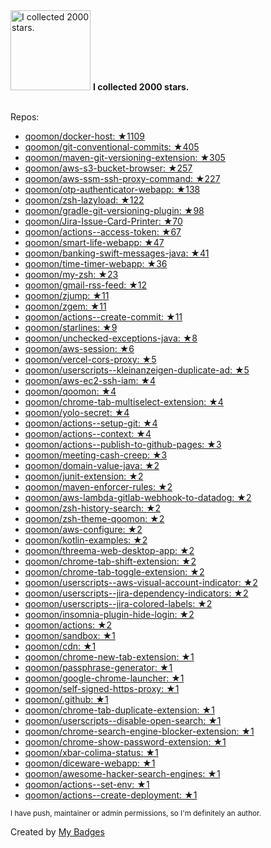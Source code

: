 <img src="https://my-badges.github.io/my-badges/stars-2000.png" alt="I collected 2000 stars." title="I collected 2000 stars." width="128">
<strong>I collected 2000 stars.</strong>
<br><br>

Repos:

* <a href="https://github.com/qoomon/docker-host">qoomon/docker-host: ★1109</a>
* <a href="https://github.com/qoomon/git-conventional-commits">qoomon/git-conventional-commits: ★405</a>
* <a href="https://github.com/qoomon/maven-git-versioning-extension">qoomon/maven-git-versioning-extension: ★305</a>
* <a href="https://github.com/qoomon/aws-s3-bucket-browser">qoomon/aws-s3-bucket-browser: ★257</a>
* <a href="https://github.com/qoomon/aws-ssm-ssh-proxy-command">qoomon/aws-ssm-ssh-proxy-command: ★227</a>
* <a href="https://github.com/qoomon/otp-authenticator-webapp">qoomon/otp-authenticator-webapp: ★138</a>
* <a href="https://github.com/qoomon/zsh-lazyload">qoomon/zsh-lazyload: ★122</a>
* <a href="https://github.com/qoomon/gradle-git-versioning-plugin">qoomon/gradle-git-versioning-plugin: ★98</a>
* <a href="https://github.com/qoomon/Jira-Issue-Card-Printer">qoomon/Jira-Issue-Card-Printer: ★70</a>
* <a href="https://github.com/qoomon/actions--access-token">qoomon/actions--access-token: ★67</a>
* <a href="https://github.com/qoomon/smart-life-webapp">qoomon/smart-life-webapp: ★47</a>
* <a href="https://github.com/qoomon/banking-swift-messages-java">qoomon/banking-swift-messages-java: ★41</a>
* <a href="https://github.com/qoomon/time-timer-webapp">qoomon/time-timer-webapp: ★36</a>
* <a href="https://github.com/qoomon/my-zsh">qoomon/my-zsh: ★23</a>
* <a href="https://github.com/qoomon/gmail-rss-feed">qoomon/gmail-rss-feed: ★12</a>
* <a href="https://github.com/qoomon/zjump">qoomon/zjump: ★11</a>
* <a href="https://github.com/qoomon/zgem">qoomon/zgem: ★11</a>
* <a href="https://github.com/qoomon/actions--create-commit">qoomon/actions--create-commit: ★11</a>
* <a href="https://github.com/qoomon/starlines">qoomon/starlines: ★9</a>
* <a href="https://github.com/qoomon/unchecked-exceptions-java">qoomon/unchecked-exceptions-java: ★8</a>
* <a href="https://github.com/qoomon/aws-session">qoomon/aws-session: ★6</a>
* <a href="https://github.com/qoomon/vercel-cors-proxy">qoomon/vercel-cors-proxy: ★5</a>
* <a href="https://github.com/qoomon/userscripts--kleinanzeigen-duplicate-ad">qoomon/userscripts--kleinanzeigen-duplicate-ad: ★5</a>
* <a href="https://github.com/qoomon/aws-ec2-ssh-iam">qoomon/aws-ec2-ssh-iam: ★4</a>
* <a href="https://github.com/qoomon/qoomon">qoomon/qoomon: ★4</a>
* <a href="https://github.com/qoomon/chrome-tab-multiselect-extension">qoomon/chrome-tab-multiselect-extension: ★4</a>
* <a href="https://github.com/qoomon/yolo-secret">qoomon/yolo-secret: ★4</a>
* <a href="https://github.com/qoomon/actions--setup-git">qoomon/actions--setup-git: ★4</a>
* <a href="https://github.com/qoomon/actions--context">qoomon/actions--context: ★4</a>
* <a href="https://github.com/qoomon/actions--publish-to-github-pages">qoomon/actions--publish-to-github-pages: ★3</a>
* <a href="https://github.com/qoomon/meeting-cash-creep">qoomon/meeting-cash-creep: ★3</a>
* <a href="https://github.com/qoomon/domain-value-java">qoomon/domain-value-java: ★2</a>
* <a href="https://github.com/qoomon/junit-extension">qoomon/junit-extension: ★2</a>
* <a href="https://github.com/qoomon/maven-enforcer-rules">qoomon/maven-enforcer-rules: ★2</a>
* <a href="https://github.com/qoomon/aws-lambda-gitlab-webhook-to-datadog">qoomon/aws-lambda-gitlab-webhook-to-datadog: ★2</a>
* <a href="https://github.com/qoomon/zsh-history-search">qoomon/zsh-history-search: ★2</a>
* <a href="https://github.com/qoomon/zsh-theme-qoomon">qoomon/zsh-theme-qoomon: ★2</a>
* <a href="https://github.com/qoomon/aws-configure">qoomon/aws-configure: ★2</a>
* <a href="https://github.com/qoomon/kotlin-examples">qoomon/kotlin-examples: ★2</a>
* <a href="https://github.com/qoomon/threema-web-desktop-app">qoomon/threema-web-desktop-app: ★2</a>
* <a href="https://github.com/qoomon/chrome-tab-shift-extension">qoomon/chrome-tab-shift-extension: ★2</a>
* <a href="https://github.com/qoomon/chrome-tab-toggle-extension">qoomon/chrome-tab-toggle-extension: ★2</a>
* <a href="https://github.com/qoomon/userscripts--aws-visual-account-indicator">qoomon/userscripts--aws-visual-account-indicator: ★2</a>
* <a href="https://github.com/qoomon/userscripts--jira-dependency-indicators">qoomon/userscripts--jira-dependency-indicators: ★2</a>
* <a href="https://github.com/qoomon/userscripts--jira-colored-labels">qoomon/userscripts--jira-colored-labels: ★2</a>
* <a href="https://github.com/qoomon/insomnia-plugin-hide-login">qoomon/insomnia-plugin-hide-login: ★2</a>
* <a href="https://github.com/qoomon/actions">qoomon/actions: ★2</a>
* <a href="https://github.com/qoomon/sandbox">qoomon/sandbox: ★1</a>
* <a href="https://github.com/qoomon/cdn">qoomon/cdn: ★1</a>
* <a href="https://github.com/qoomon/chrome-new-tab-extension">qoomon/chrome-new-tab-extension: ★1</a>
* <a href="https://github.com/qoomon/passphrase-generator">qoomon/passphrase-generator: ★1</a>
* <a href="https://github.com/qoomon/google-chrome-launcher">qoomon/google-chrome-launcher: ★1</a>
* <a href="https://github.com/qoomon/self-signed-https-proxy">qoomon/self-signed-https-proxy: ★1</a>
* <a href="https://github.com/qoomon/.github">qoomon/.github: ★1</a>
* <a href="https://github.com/qoomon/chrome-tab-duplicate-extension">qoomon/chrome-tab-duplicate-extension: ★1</a>
* <a href="https://github.com/qoomon/userscripts--disable-open-search">qoomon/userscripts--disable-open-search: ★1</a>
* <a href="https://github.com/qoomon/chrome-search-engine-blocker-extension">qoomon/chrome-search-engine-blocker-extension: ★1</a>
* <a href="https://github.com/qoomon/chrome-show-password-extension">qoomon/chrome-show-password-extension: ★1</a>
* <a href="https://github.com/qoomon/xbar-colima-status">qoomon/xbar-colima-status: ★1</a>
* <a href="https://github.com/qoomon/diceware-webapp">qoomon/diceware-webapp: ★1</a>
* <a href="https://github.com/qoomon/awesome-hacker-search-engines">qoomon/awesome-hacker-search-engines: ★1</a>
* <a href="https://github.com/qoomon/actions--set-env">qoomon/actions--set-env: ★1</a>
* <a href="https://github.com/qoomon/actions--create-deployment">qoomon/actions--create-deployment: ★1</a>

<sup>I have push, maintainer or admin permissions, so I'm definitely an author.<sup>



Created by <a href="https://github.com/my-badges/my-badges">My Badges</a>